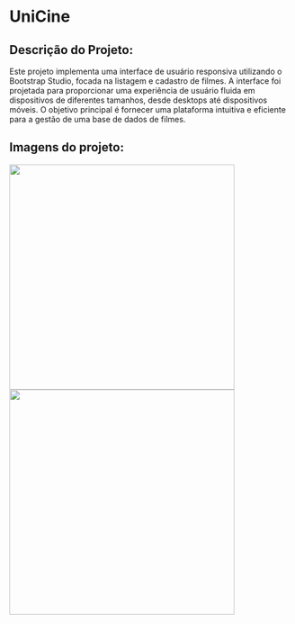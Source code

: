 # UniCine
## Descrição do Projeto: 
Este projeto implementa uma interface de usuário responsiva utilizando o Bootstrap Studio, focada na listagem e cadastro de filmes. A interface foi projetada para proporcionar uma experiência de usuário fluida em dispositivos de diferentes tamanhos, desde desktops até dispositivos móveis. O objetivo principal é fornecer uma plataforma intuitiva e eficiente para a gestão de uma base de dados de filmes.

## Imagens do projeto:
<div> 
  <img src="https://github.com/WandersonGabri/UniCine/assets/138373349/059be541-9e52-4d34-8486-5e9264c6a7f0" width="400">
  <img src="https://github.com/WandersonGabri/UniCine/assets/138373349/e3bb2e8d-edc8-40ad-afc7-588ec31d7a50" width="400">
  <div/>


